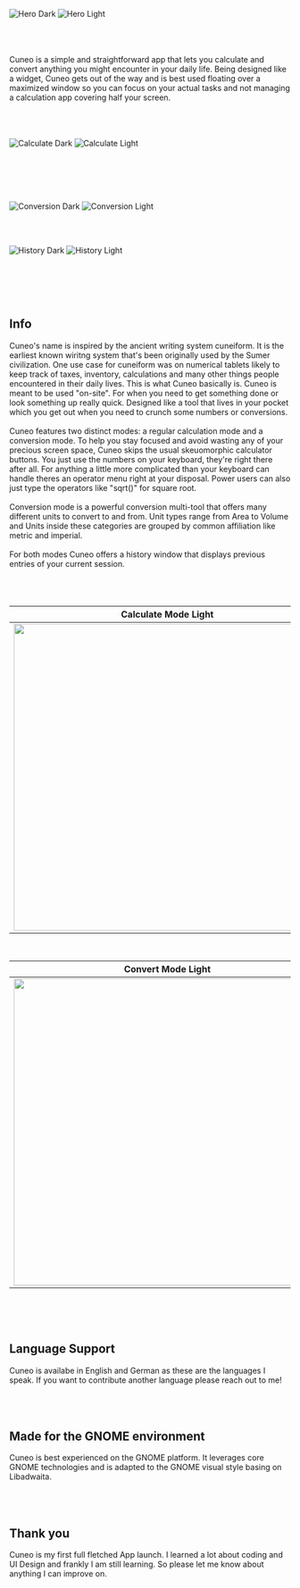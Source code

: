 <br><br>

![Hero Dark](https://github.com/heidefinnischen/cuneo/blob/12e24ed94cc4ab97ae30ec08a1421b256ba7f827/data/Resources/cuneo-hero-dark.png#gh-dark-mode-only)
![Hero Light](https://github.com/heidefinnischen/cuneo/blob/12e24ed94cc4ab97ae30ec08a1421b256ba7f827/data/Resources/cuneo-hero-light.png#gh-light-mode-only)

<br><br><br>
Cuneo is a simple and straightforward app that lets you calculate and convert anything you might encounter in your daily life. Being designed like a widget, Cuneo gets out of the way and is best used floating over a maximized window so you can focus on your actual tasks and not managing a calculation app covering half your screen.
<br><br><br><br>

![Calculate Dark](https://github.com/heidefinnischen/cuneo/blob/19f101b33d368f34126a4dea7df7f6c35c898b02/data/Resources/calculate-sample-dark.png#gh-dark-mode-only)
![Calculate Light](https://github.com/heidefinnischen/cuneo/blob/19f101b33d368f34126a4dea7df7f6c35c898b02/data/Resources/calculate-sample-light.png#gh-light-mode-only)

<br><br><br><br>

![Conversion Dark](https://github.com/heidefinnischen/cuneo/blob/19f101b33d368f34126a4dea7df7f6c35c898b02/data/Resources/convert-sample-dark.png#gh-dark-mode-only)
![Conversion Light](https://github.com/heidefinnischen/cuneo/blob/12e24ed94cc4ab97ae30ec08a1421b256ba7f827/data/Resources/convert-sample-light.png#gh-light-mode-only)

<br><br>

![History Dark](https://github.com/heidefinnischen/cuneo/blob/c76494455059a11a6ee7af9a5d066ed3856469c8/data/Resources/history-sample-dark.png#gh-dark-mode-only)
![History Light](https://github.com/heidefinnischen/cuneo/blob/c76494455059a11a6ee7af9a5d066ed3856469c8/data/Resources/history-sample-light.png#gh-light-mode-only)

<br><br><br><br>

<h2> Info </h2>
Cuneo's name is inspired by the ancient writing system cuneiform. It is the earliest known wiritng system that's been originally used by the Sumer civilization. One use case for cuneiform was on numerical tablets likely to keep track of taxes, inventory, calculations and many other things people encountered in their daily lives. This is what Cuneo basically is. Cuneo is meant to be used "on-site". For when you need to get something done or look something up really quick. Designed like a tool that lives in your pocket which you get out when you need to crunch some numbers or conversions.
<br><br>
Cuneo features two distinct modes: a regular calculation mode and a conversion mode. To help you stay focused and avoid wasting any of your precious screen space, Cuneo skips the usual skeuomorphic calculator buttons. You just use the numbers on your keyboard, they're right there after all. For anything a little more complicated than your keyboard can handle theres an operator menu right at your disposal. Power users can also just type the operators like "sqrt()" for square root. 
<br><br>
Conversion mode is a powerful conversion multi-tool that offers many different units to convert to and from. Unit types range from Area to Volume and Units inside these categories are grouped by common affiliation like metric and imperial.
<br><br>
For both modes Cuneo offers a history window that displays previous entries of your current session.
<br><br><br><br>

Calculate Mode Light | Calculate Mode Dark
:-------------------:|:-------------------:
<img src="https://github.com/heidefinnischen/cuneo/blob/5eeb1470c64b6e6dd4b626ca0fcc8f8c83590021/data/Resources/calculate-light.png" width="550" /> | <img src="https://github.com/heidefinnischen/cuneo/blob/5eeb1470c64b6e6dd4b626ca0fcc8f8c83590021/data/Resources/calculate-dark.png" width="550" />

<br>

Convert Mode Light | Convert Mode Dark
:-------------------:|:-------------------:
<img src="https://github.com/heidefinnischen/cuneo/blob/5eeb1470c64b6e6dd4b626ca0fcc8f8c83590021/data/Resources/convert-light.png" width="550" /> | <img src="https://github.com/heidefinnischen/cuneo/blob/5eeb1470c64b6e6dd4b626ca0fcc8f8c83590021/data/Resources/convert-dark.png" width="550" />

<br><br><br>

<h2> Language Support </h2>
Cuneo is availabe in English and German as these are the languages I speak. If you want to contribute another language please reach out to me!
<br><br><br><br>

<h2> Made for the GNOME environment </h2>
Cuneo is best experienced on the GNOME platform. It leverages core GNOME technologies and is adapted to the GNOME visual style basing on Libadwaita.
<br><br><br><br>

<h2> Thank you </h2>
Cuneo is my first full fletched App launch. I learned a lot about coding and UI Design and frankly I am still learning. So please let me know about anything I can improve on.
<br><br><br><br>

